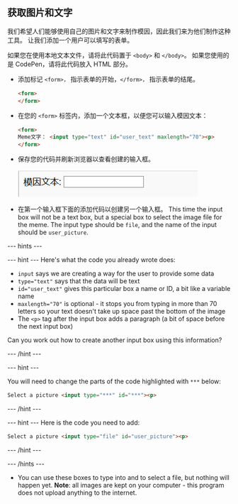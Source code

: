 ## 获取图片和文字

我们希望人们能够使用自己的图片和文字来制作模因，因此我们来为他们制作这种工具。 让我们添加一个用户可以填写的表单。

如果您在使用本地文本文件，请将此代码置于 `<body>` 和 `</body>`。 如果您使用的是 CodePen，请将此代码放入 HTML 部分。

- 添加标记 `<form>，` 指示表单的开始，`</form>，` 指示表单的结尾。

    ```html
    <form>
    </form>
    ```

- 在您的 `<form>` 标签内，添加一个文本框，以便您可以输入模因文本：

  ```html
  <form>
  Meme文字： <input type="text" id="user_text" maxlength="70"><p>
  </form>
  ```

- 保存您的代码并刷新浏览器以查看创建的输入框。

    ![第一个输入框](images/first-box.png)

- 在第一个输入框下面的添加代码以创建另一个输入框。 This time the input box will not be a text box, but a special box to select the image file for the meme. The input type should be `file`, and the name of the input should be `user_picture`.

--- hints ---

--- hint --- Here's what the code you already wrote does:

  * `input` says we are creating a way for the user to provide some data
  * `type="text"` says that the data will be text
  * `id="user_text"` gives this particular box a name or ID, a bit like a variable name
  * `maxlength="70"` is optional - it stops you from typing in more than 70 letters so your text doesn't take up space past the bottom of the image
  * The `<p>` tag after the input box adds a paragraph (a bit of space before the next input box)

Can you work out how to create another input box using this information?

--- /hint ---

--- hint ---

You will need to change the parts of the code highlighted with `***` below:

```html
Select a picture <input type="***" id="***"><p>
```

--- /hint ---

--- hint --- Here is the code you need to add:

```html
Select a picture <input type="file" id="user_picture"><p>
```
--- /hint ---

--- /hints ---

- You can use these boxes to type into and to select a file, but nothing will happen yet. **Note**: all images are kept on your computer - this program does not upload anything to the internet.

